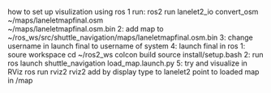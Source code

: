 how to set up visulization using ros
1 run:
ros2 run lanelet2_io convert_osm \
  ~/maps/laneletmapfinal.osm \
  ~/maps/laneletmapfinal.osm.bin
2:
  add map to ~/ros_ws/src/shuttle_navigation/maps/laneletmapfinal.osm.bin
3: 
  change username in launch final to username of system 
4:
  launch final in ros 
        1: soure workspace
              cd ~/ros2_ws
              colcon build
              source install/setup.bash
        2: run 
          ros launch shuttle_navigation load_map.launch.py
5: try and visualize in RViz
    ros run rviz2 rviz2
    add by display type to lanelet2 
    point to loaded map in /map
    
    
